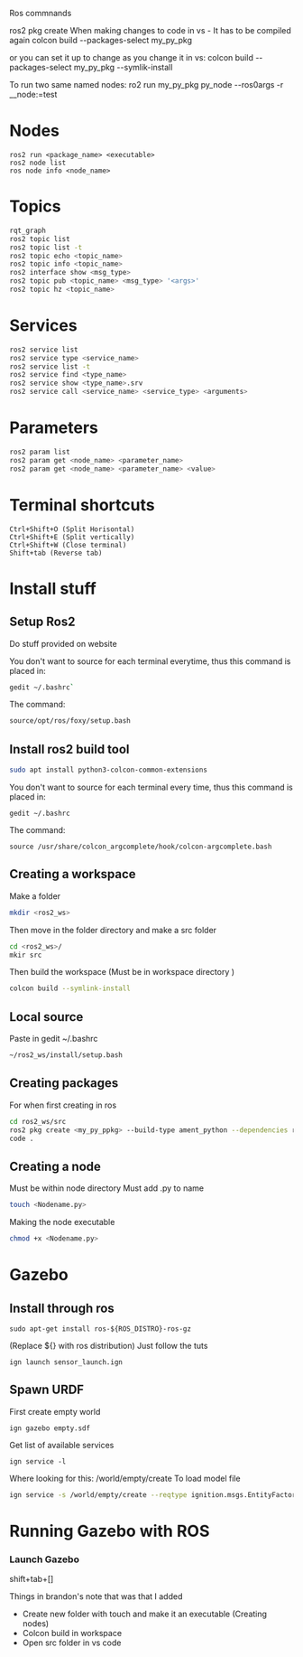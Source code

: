 Ros commnands

ros2 pkg create
When making changes to code in vs - It has to be compiled again
colcon build  --packages-select my_py_pkg

or you can set it up to change as you change it in vs:
colcon build  --packages-select my_py_pkg --symlik-install

To run two same named nodes:
ro2 run my_py_pkg py_node --ros0args -r __node:=test


# Nodes
```
ros2 run <package_name> <executable>
ros2 node list
ros node info <node_name>
```
# Topics
```bash
rqt_graph
ros2 topic list
ros2 topic list -t 
ros2 topic echo <topic_name>
ros2 topic info <topic_name>
ros2 interface show <msg_type>
ros2 topic pub <topic_name> <msg_type> '<args>'
ros2 topic hz <topic_name>
```
# Services
```bash
ros2 service list
ros2 service type <service_name>
ros2 service list -t 
ros2 service find <type_name>
ros2 service show <type_name>.srv
ros2 service call <service_name> <service_type> <arguments>
```
# Parameters
```bash
ros2 param list
ros2 param get <node_name> <parameter_name>
ros2 param get <node_name> <parameter_name> <value>
```

# Terminal shortcuts
```
Ctrl+Shift+O (Split Horisontal) 
Ctrl+Shift+E (Split vertically)
Ctrl+Shift+W (Close terminal)
Shift+tab (Reverse tab)
```

# Install stuff
## Setup Ros2
Do stuff provided on website

You don't want to source for each terminal everytime, thus this command is placed in:
```bash
gedit ~/.bashrc`
```
The command:
``` bash
source/opt/ros/foxy/setup.bash
```

## Install ros2 build tool
```bash
sudo apt install python3-colcon-common-extensions
```
You don't want to source for each terminal every time, thus this command is placed in:
```
gedit ~/.bashrc
```
The command:
```
source /usr/share/colcon_argcomplete/hook/colcon-argcomplete.bash
```
## Creating a workspace
Make a folder
```bash
mkdir <ros2_ws>
```
Then move in the folder directory and  make a src folder
```bash
cd <ros2_ws>/
mkir src
```
Then build the workspace (Must be in workspace directory )
```bash
colcon build --symlink-install
```
## Local source
Paste in gedit ~/.bashrc
```bash
~/ros2_ws/install/setup.bash
```
## Creating packages
For when first creating in ros
```bash
cd ros2_ws/src
ros2 pkg create <my_py_ppkg> --build-type ament_python --dependencies rclpy
code .
```
## Creating a node
Must be within node directory
Must add .py to name
```bash
touch <Nodename.py>
```
Making the node executable
```bash
chmod +x <Nodename.py>
```
# Gazebo

## Install through ros
```
sudo apt-get install ros-${ROS_DISTRO}-ros-gz
```
(Replace ${} with ros distribution)
Just follow the tuts

```
ign launch sensor_launch.ign
```
## Spawn URDF
First create empty world
```
ign gazebo empty.sdf
```
Get list of available services
```
ign service -l
```
Where looking for this:
/world/empty/create
To load model file
```bash
ign service -s /world/empty/create --reqtype ignition.msgs.EntityFactory --reptype ignition.msgs.Boolean --timeout 1000 --req 'sdf_filename: "rrbot.urdf", name: "urdf_model"'
```

# Running Gazebo with ROS
### Launch Gazebo

shift+tab+[]




Things in brandon's note that was that I added
- Create new folder with touch and make it an executable (Creating nodes)
- Colcon build in workspace
- Open src folder in vs code